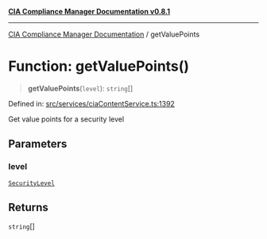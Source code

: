 [**CIA Compliance Manager Documentation v0.8.1**](../README.md)

***

[CIA Compliance Manager Documentation](../globals.md) / getValuePoints

# Function: getValuePoints()

> **getValuePoints**(`level`): `string`[]

Defined in: [src/services/ciaContentService.ts:1392](https://github.com/Hack23/cia-compliance-manager/blob/4236f4375d9cfb0505c191818eeb5443ec527132/src/services/ciaContentService.ts#L1392)

Get value points for a security level

## Parameters

### level

[`SecurityLevel`](../type-aliases/SecurityLevel.md)

## Returns

`string`[]
